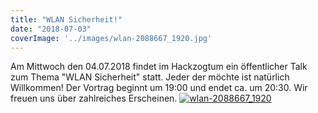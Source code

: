 ```yaml
---
title: "WLAN Sicherheit!"
date: "2018-07-03"
coverImage: '../images/wlan-2088667_1920.jpg'
---
```


Am Mittwoch den 04.07.2018 findet im Hackzogtum ein öffentlicher Talk zum Thema "WLAN Sicherheit" statt. Jeder der möchte ist natürlich Willkommen! Der Vortrag beginnt um 19:00 und endet ca. um 20:30. Wir freuen uns über zahlreiches Erscheinen. [![wlan-2088667_1920](../images/wlan-2088667_1920.jpg)](https://hackzogtum-coburg.de/wp-content/uploads/2018/07/wlan-2088667_1920.jpg)
